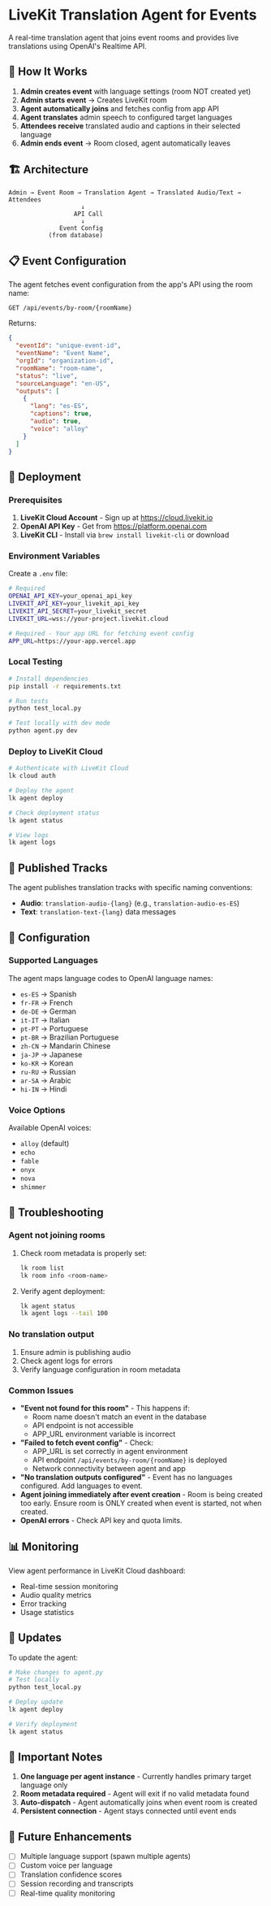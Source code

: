 # LiveKit Translation Agent for Events

A real-time translation agent that joins event rooms and provides live translations using OpenAI's Realtime API.

## 🎯 How It Works

1. **Admin creates event** with language settings (room NOT created yet)
2. **Admin starts event** → Creates LiveKit room
3. **Agent automatically joins** and fetches config from app API
4. **Agent translates** admin speech to configured target languages
5. **Attendees receive** translated audio and captions in their selected language
6. **Admin ends event** → Room closed, agent automatically leaves

## 🏗️ Architecture

```
Admin → Event Room → Translation Agent → Translated Audio/Text → Attendees
                    ↓                    
                  API Call              
                    ↓                    
              Event Config             
           (from database)
```

## 📋 Event Configuration

The agent fetches event configuration from the app's API using the room name:

```
GET /api/events/by-room/{roomName}
```

Returns:
```json
{
  "eventId": "unique-event-id",
  "eventName": "Event Name",
  "orgId": "organization-id",
  "roomName": "room-name",
  "status": "live",
  "sourceLanguage": "en-US",
  "outputs": [
    {
      "lang": "es-ES",
      "captions": true,
      "audio": true,
      "voice": "alloy"
    }
  ]
}
```

## 🚀 Deployment

### Prerequisites

1. **LiveKit Cloud Account** - Sign up at https://cloud.livekit.io
2. **OpenAI API Key** - Get from https://platform.openai.com
3. **LiveKit CLI** - Install via `brew install livekit-cli` or download

### Environment Variables

Create a `.env` file:

```bash
# Required
OPENAI_API_KEY=your_openai_api_key
LIVEKIT_API_KEY=your_livekit_api_key
LIVEKIT_API_SECRET=your_livekit_secret
LIVEKIT_URL=wss://your-project.livekit.cloud

# Required - Your app URL for fetching event config
APP_URL=https://your-app.vercel.app
```

### Local Testing

```bash
# Install dependencies
pip install -r requirements.txt

# Run tests
python test_local.py

# Test locally with dev mode
python agent.py dev
```

### Deploy to LiveKit Cloud

```bash
# Authenticate with LiveKit Cloud
lk cloud auth

# Deploy the agent
lk agent deploy

# Check deployment status
lk agent status

# View logs
lk agent logs
```

## 📡 Published Tracks

The agent publishes translation tracks with specific naming conventions:

- **Audio**: `translation-audio-{lang}` (e.g., `translation-audio-es-ES`)
- **Text**: `translation-text-{lang}` data messages

## 🔧 Configuration

### Supported Languages

The agent maps language codes to OpenAI language names:

- `es-ES` → Spanish
- `fr-FR` → French
- `de-DE` → German
- `it-IT` → Italian
- `pt-PT` → Portuguese
- `pt-BR` → Brazilian Portuguese
- `zh-CN` → Mandarin Chinese
- `ja-JP` → Japanese
- `ko-KR` → Korean
- `ru-RU` → Russian
- `ar-SA` → Arabic
- `hi-IN` → Hindi

### Voice Options

Available OpenAI voices:
- `alloy` (default)
- `echo`
- `fable`
- `onyx`
- `nova`
- `shimmer`

## 🐛 Troubleshooting

### Agent not joining rooms

1. Check room metadata is properly set:
   ```bash
   lk room list
   lk room info <room-name>
   ```

2. Verify agent deployment:
   ```bash
   lk agent status
   lk agent logs --tail 100
   ```

### No translation output

1. Ensure admin is publishing audio
2. Check agent logs for errors
3. Verify language configuration in room metadata

### Common Issues

- **"Event not found for this room"** - This happens if:
  - Room name doesn't match an event in the database
  - API endpoint is not accessible
  - APP_URL environment variable is incorrect
- **"Failed to fetch event config"** - Check:
  - APP_URL is set correctly in agent environment
  - API endpoint `/api/events/by-room/{roomName}` is deployed
  - Network connectivity between agent and app
- **"No translation outputs configured"** - Event has no languages configured. Add languages to event.
- **Agent joining immediately after event creation** - Room is being created too early. Ensure room is ONLY created when event is started, not when created.
- **OpenAI errors** - Check API key and quota limits.

## 📊 Monitoring

View agent performance in LiveKit Cloud dashboard:
- Real-time session monitoring
- Audio quality metrics
- Error tracking
- Usage statistics

## 🔄 Updates

To update the agent:

```bash
# Make changes to agent.py
# Test locally
python test_local.py

# Deploy update
lk agent deploy

# Verify deployment
lk agent status
```

## 🚨 Important Notes

1. **One language per agent instance** - Currently handles primary target language only
2. **Room metadata required** - Agent will exit if no valid metadata found
3. **Auto-dispatch** - Agent automatically joins when event room is created
4. **Persistent connection** - Agent stays connected until event ends

## 📝 Future Enhancements

- [ ] Multiple language support (spawn multiple agents)
- [ ] Custom voice per language
- [ ] Translation confidence scores
- [ ] Session recording and transcripts
- [ ] Real-time quality monitoring